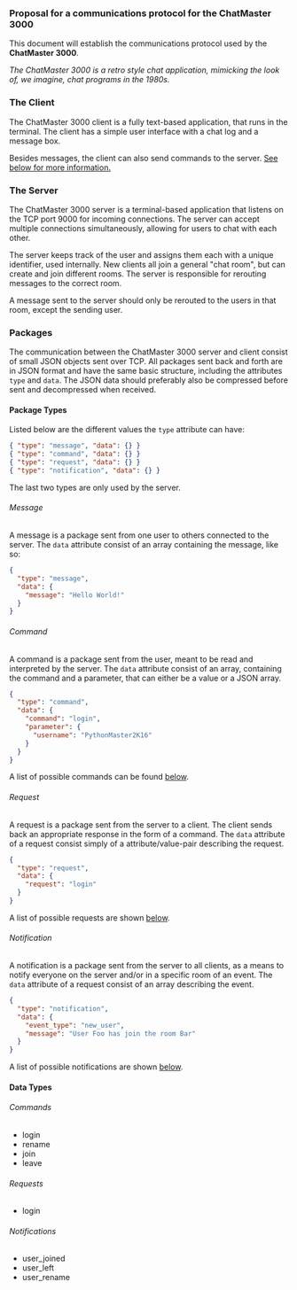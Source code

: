### Proposal for a communications protocol for the ChatMaster 3000
This document will establish the communications protocol used by the **ChatMaster 3000**.

*The ChatMaster 3000 is a retro style chat application, mimicking the look of, we imagine, chat programs in the 1980s.*

### The Client
The ChatMaster 3000 client is a fully text-based application, that runs in the terminal. The client has a simple user interface with a chat log and a message box.

Besides messages, the client can also send commands to the server. [See below for more information.](#command)

### The Server
The ChatMaster 3000 server is a terminal-based application that listens on the TCP port 9000 for incoming connections. The server can accept multiple connections simultaneously, allowing for users to chat with each other.

The server keeps track of the user and assigns them each with a unique identifier, used internally. New clients all join a general "chat room", but can create and join different rooms. The server is responsible for rerouting messages to the correct room.

A message sent to the server should only be rerouted to the users in that room, except the sending user.

### Packages
The communication between the ChatMaster 3000 server and client consist of small JSON objects sent over TCP. All packages sent back and forth are in JSON format and have the same basic structure, including the attributes ``type`` and ``data``. The JSON data should preferably also be compressed before sent and decompressed when received.

#### Package Types
Listed below are the different values the ``type`` attribute can have:
```json
{ "type": "message", "data": {} }
{ "type": "command", "data": {} }
{ "type": "request", "data": {} }
{ "type": "notification", "data": {} }
```
The last two types are only used by the server.

###### Message
A message is a package sent from one user to others connected to the server. The ``data`` attribute consist of an array containing the message, like so:
```json
{
  "type": "message",
  "data": {
    "message": "Hello World!"
  }
}
```
###### Command
A command is a package sent from the user, meant to be read and interpreted by the server. The ``data`` attribute consist of an array, containing the command and a parameter, that can either be a value or a JSON array.
```json
{
  "type": "command",
  "data": {
    "command": "login",
    "parameter": {
      "username": "PythonMaster2K16"
    }
  }
}
```
A list of possible commands can be found [below](#data-types).
###### Request
A request is a package sent from the server to a client. The client sends back an appropriate response in the form of a command. The ``data`` attribute of a request consist simply of a attribute/value-pair describing the request.
```json
{
  "type": "request",
  "data": {
    "request": "login"
  }
}
```
A list of possible requests are shown [below](#data-types).
###### Notification
A notification is a package sent from the server to all clients, as a means to notify everyone on the server and/or in a specific room of an event. The ``data`` attribute of a request consist of an array describing the event.
```json
{
  "type": "notification",
  "data": {
    "event_type": "new_user",
    "message": "User Foo has join the room Bar"
  }
}
```
A list of possible notifications are shown [below](#data-types).
#### Data Types
###### Commands
* login
* rename
* join
* leave
###### Requests
* login
###### Notifications
* user_joined
* user_left
* user_rename

